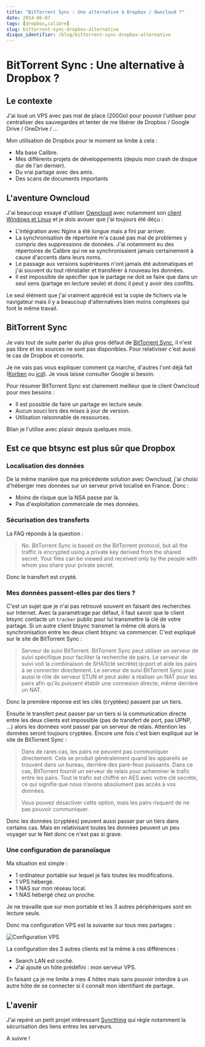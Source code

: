 ```yaml
---
title: "BitTorrent Sync : Une alternative à Dropbox / Owncloud ?"
date: 2014-06-07
tags: [dropbox,calibre]
slug: bittorrent-sync-dropbox-alternative
disqus_identifier: /blog/bittorrent-sync-dropbox-alternative
---
```

# BitTorrent Sync : Une alternative à Dropbox ?

## Le contexte

J'ai loué un VPS avec pas mal de place (200Go) pour pouvoir l'utiliser pour centraliser des sauvegardes et tenter de me libérer de Dropbox / Google Drive / OneDrive / ...

Mon utilisation de Dropbox pour le moment se limite à cela :

 * Ma base Calibre.
 * Mes différents projets de développements (depuis mon crash de disque dur de l'an dernier).
 * Du vrai partage avec des amis.
 * Des scans de documents importants

## L'aventure Owncloud

J'ai beaucoup essayé d'utiliser [Owncloud](http://owncloud.org/) avec notamment son [client Windows et Linux](http://owncloud.org/sync-clients/) et je dois avouer que j'ai toujours été déçu :

 * L'intégration avec Nginx a été longue mais a fini par arriver.
 * La synchronisation de répertoire m'a causé pas mal de problèmes y compris des suppressions de données. J'ai notamment eu des répertoires de Calibre qui ne se synchronisaient jamais certainement à cause d'accents dans leurs noms.
 * Le passage aux versions supérieures n'ont jamais été automatiques et j'ai souvent du tout réinstaller et transférer à nouveau les données.
 * Il est impossible de spécifier que le partage ne doit se faire que dans un seul sens (partage en lecture seule) et donc il peut y avoir des conflits.

Le seul élément que j'ai vraiment apprécié est la copie de fichiers via le navigateur mais il y a beaucoup d'alternatives bien moins complexes qui font le même travail.

## BitTorrent Sync

Je vais tout de suite parler du plus gros défaut de [BitTorrent Sync](http://www.bittorrent.com/intl/fr/sync), il n'est pas libre et les sources ne sont pas disponibles. Pour relativiser c'est aussi le cas de Dropbox et consorts.

Je ne vais pas vous expliquer comment ça marche, d'autres l'ont déjà fait ([Korben](http://korben.info/sauvegarder-photos-telephone-sur-ordinateur.html) ou [jcd](http://jcd.lv/post/2013/04/24/Installer-BitTorrent-Sync)). Je vous laisse consulter Google si besoin.

Pour résumer BitTorrent Sync est clairement meilleur que le client Owncloud pour mes besoins :

 * Il est possible de faire un partage en lecture seule.
 * Aucun souci lors des mises à jour de version.
 * Utilisation raisonnable de ressources.

Bilan je l'utilise avec plaisir depuis quelques mois.

## Est ce que btsync est plus sûr que Dropbox

### Localisation des données

De la même manière que ma précédente solution avec Owncloud, j'ai choisi d'héberger mes données sur un serveur privé localisé en France. Donc :

 * Moins de risque que la NSA passe par là.
 * Pas d'exploitation commerciale de mes données.

### Sécurisation des transferts

La FAQ réponds à la question :

> No. BitTorrent Sync is based on the BitTorrent protocol, but all the traffic is encrypted using a private key derived from the shared secret. Your files can be viewed and received only by the people with whom you share your private secret.

Donc le transfert est crypté.

### Mes données passent-elles par des tiers ?

C'est un sujet que je n'ai pas retrouvé souvent en faisant des recherches sur Internet. Avec la paramétrage par défaut, il faut savoir que le client btsync contacte un `tracker` public pour lui transmettre la clé de votre partage. Si un autre client btsync transmet la même clé alors la synchronisation entre les deux client btsync va commencer. C'est expliqué sur le site de BitTorrent Sync :

> Serveur de suivi BitTorrent. BitTorrent Sync peut utiliser un serveur de suivi spécifique pour faciliter la recherche de pairs. Le serveur de suivi voit la combinaison de SHA1(clé secrète):ip:port et aide les pairs à se connecter directement. Le serveur de suivi BitTorrent Sync joue aussi le rôle de serveur STUN et peut aider à réaliser un NAT pour les pairs afin qu’ils puissent établir une connexion directe, même derrière un NAT.

Donc la première réponse est les clés (cryptées) passent par un tiers.

Ensuite le transfert peut passer par un tiers si la communication directe entre les deux clients est impossible (pas de transfert de port, pas UPNP, ...) alors les données vont passer par un serveur de relais. Attention les données seront toujours cryptées. Encore une fois c'est bien expliqué sur le site de BitTorrent Sync :

> Dans de rares cas, les pairs ne peuvent pas communiquer directement. Cela se produit généralement quand les appareils se trouvent dans un bureau, derrière des pare-feux puissants. Dans ce cas, BitTorrent fournit un serveur de relais pour acheminer le trafic entre les pairs. Tout le trafic est chiffré en AES avec votre clé secrète, ce qui signifie que nous n’avons absolument pas accès à vos données.
>
> Vous pouvez désactiver cette option, mais les pairs risquent de ne pas pouvoir communiquer.

Donc les données (cryptées) peuvent aussi passer par un tiers dans certains cas. Mais en relativisant toutes les données peuvent un peu voyager sur le Net donc ce n'est pas si grave.

### Une configuration de paranoïaque

Ma situation est simple :

 * 1 ordinateur portable sur lequel je fais toutes les modifications.
 * 1 VPS hébergé.
 * 1 NAS sur mon réseau local.
 * 1 NAS hébergé chez un proche.

Je ne travaille que sur mon portable et les 3 autres périphériques sont en lecture seule.

Donc ma configuration VPS est la suivante sur tous mes partages :

![Configuration VPS](/blog/btsync-paranoid.png)

La configuration des 3 autres clients est la même à ces différences :

 * Search LAN est coché.
 * J'ai ajouté un hôte prédéfini : mon serveur VPS.

En faisant ça je me limite à mes 4 hôtes mais sans pouvoir interdire à un autre hôte de se connecter si il connaît mon identifiant de partage.

## L'avenir

J'ai repéré un petit projet intéressant [Syncthing](http://syncthing.net/) qui règle notamment la sécurisation des liens entres les serveurs.

A suivre !